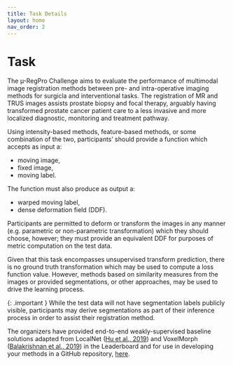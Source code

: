 ```yaml
---
title: Task Details
layout: home
nav_order: 2
---
```


# Task

The &micro;-RegPro Challenge aims to evaluate the performance of multimodal image registration methods between pre- and intra-operative imaging methods for surgicla and interventional tasks. The registration of MR and TRUS images assists prostate biopsy and focal therapy, arguably having
transformed prostate cancer patient care to a less invasive and more localized diagnostic, monitoring and
treatment pathway.

Using intensity-based methods, feature-based methods, or some combination of the two, participants’ should provide a function which accepts as input a:

- moving image,
- fixed image,
- moving label.

The function must also produce as output a:

- warped moving label,
- dense deformation field (DDF).

Participants are permitted to deform or transform the images in any manner (e.g. parametric or non-parametric transformation) which they should choose, however; they must provide an equivalent DDF for purposes of metric computation on the test data.

Given that this task encompasses unsupervised transform prediction, there is no ground truth transformation which may be used to compute a loss function value. However, methods based on similarity measures from the images or provided segmentations, or other approaches, may be used to drive the learning process.

{: .important }
While the test data will not have segmentation labels publicly visible, participants may derive segmentations as part of their inference process in order to assist their registration method.

The organizers have provided end-to-end weakly-supervised baseline solutions adapted from LocalNet ([Hu et al., 2019](https://doi.org/10.1016/j.media.2018.07.002)) and VoxelMorph ([Balakrishnan et al., 2019](https://doi.org/10.1109/tmi.2019.2897538)) in the Leaderboard and for use in developing your methods in a GitHub repository, [here](https://github.com/muregpro/Baseline-Networks).